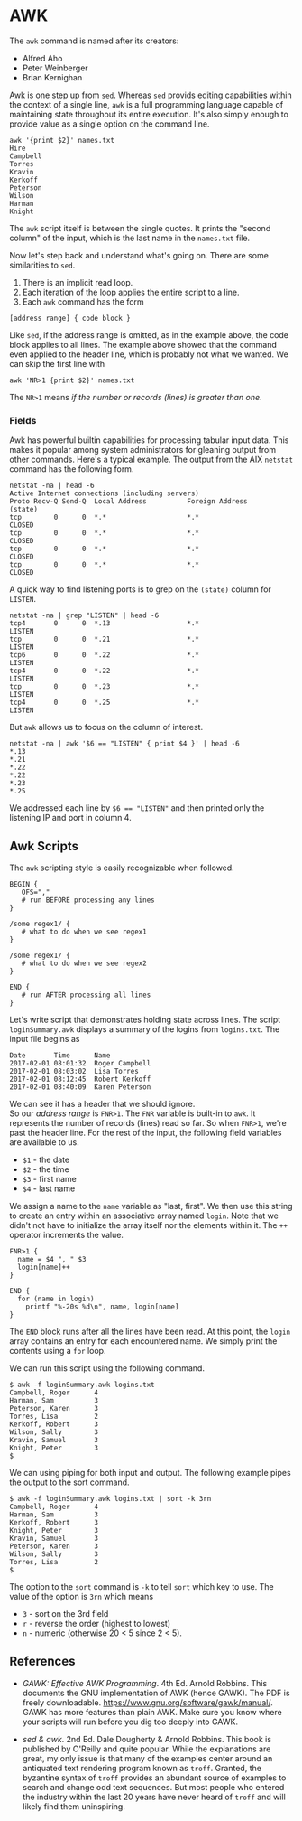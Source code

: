 # AWK

The `awk` command is named after its creators:

* Alfred Aho
* Peter Weinberger
* Brian Kernighan

Awk is one step up from `sed`.
Whereas `sed` provids editing capabilities within the context of a
single line, `awk` is a full programming language capable of maintaining
state throughout its entire execution.
It's also simply enough to provide value as a single option on
the command line.

```
awk '{print $2}' names.txt
Hire
Campbell
Torres
Kravin
Kerkoff
Peterson
Wilson
Harman
Knight
```

The `awk` script itself is between the single quotes.
It prints the "second column" of the input, which is
the last name in the `names.txt` file.

Now let's step back and understand what's going on.
There are some similarities to `sed`.

1. There is an implicit read loop.
2. Each iteration of the loop applies the entire
   script to a line.
3. Each `awk` command has the form

`[address range] { code block }`

Like `sed`, if the address range is omitted, as in the example above,
the code block applies to all lines.  The example above showed that
the command even applied to the header line, which is probably not
what we wanted.  We can skip the first line with

```
awk 'NR>1 {print $2}' names.txt
```

The `NR>1` means *if the number or records (lines) is greater than one*.

### Fields

Awk has powerful builtin capabilities for processing tabular input data.
This makes it popular among system administrators for gleaning output from
other commands.  Here's a typical example.  The output from the AIX
`netstat` command has the following form.

```
netstat -na | head -6
Active Internet connections (including servers)
Proto Recv-Q Send-Q  Local Address          Foreign Address        (state)
tcp        0      0  *.*                    *.*                    CLOSED
tcp        0      0  *.*                    *.*                    CLOSED
tcp        0      0  *.*                    *.*                    CLOSED
tcp        0      0  *.*                    *.*                    CLOSED
```

A quick way to find listening ports is to grep on the `(state)` column
for `LISTEN`.
```
netstat -na | grep "LISTEN" | head -6
tcp4       0      0  *.13                   *.*                    LISTEN
tcp        0      0  *.21                   *.*                    LISTEN
tcp6       0      0  *.22                   *.*                    LISTEN
tcp4       0      0  *.22                   *.*                    LISTEN
tcp        0      0  *.23                   *.*                    LISTEN
tcp4       0      0  *.25                   *.*                    LISTEN
```

But `awk` allows us to focus on the column of interest.
```
netstat -na | awk '$6 == "LISTEN" { print $4 }' | head -6
*.13
*.21
*.22
*.22
*.23
*.25
```
We addressed each line by `$6 == "LISTEN"` and then printed only the
listening IP and port in column 4.

## Awk Scripts

The `awk` scripting style is easily recognizable when followed.
```
BEGIN {
   OFS=","
   # run BEFORE processing any lines
}

/some regex1/ {
   # what to do when we see regex1
}

/some regex1/ {
   # what to do when we see regex2
}

END {
   # run AFTER processing all lines
}
```

Let's write script that demonstrates holding state across lines.
The script `loginSummary.awk` displays a summary of the logins from
`logins.txt`.  The input file begins as

```
Date       Time      Name
2017-02-01 08:01:32  Roger Campbell
2017-02-01 08:03:02  Lisa Torres
2017-02-01 08:12:45  Robert Kerkoff
2017-02-01 08:40:09  Karen Peterson
```
We can see it has a header that we should ignore.  
So our *address range* is `FNR>1`.  The `FNR` variable is built-in
to `awk`.  It represents the number of records (lines) read so far.
So when `FNR>1`, we're past the header line.  For the rest of the
input, the following field variables are available to us.

* `$1` - the date
* `$2` - the time
* `$3` - first name
* `$4` - last name

We assign a name to the `name` variable as "last, first".
We then use this string to create an entry within an associative
array named `login`.  Note that we didn't not have to initialize
the array itself nor the elements within it.  The `++` operator
increments the value.

```
FNR>1 {
  name = $4 ", " $3
  login[name]++
}

END {
  for (name in login)
    printf "%-20s %d\n", name, login[name]
}
```

The `END` block runs after all the lines have been read.
At this point, the `login` array contains an entry for
each encountered name.  We simply print the contents
using a `for` loop.

We can run this script using the following command.

```
$ awk -f loginSummary.awk logins.txt
Campbell, Roger      4
Harman, Sam          3
Peterson, Karen      3
Torres, Lisa         2
Kerkoff, Robert      3
Wilson, Sally        3
Kravin, Samuel       3
Knight, Peter        3
$
```

We can using piping for both input and output.  The following
example pipes the output to the sort command.

```
$ awk -f loginSummary.awk logins.txt | sort -k 3rn
Campbell, Roger      4
Harman, Sam          3
Kerkoff, Robert      3
Knight, Peter        3
Kravin, Samuel       3
Peterson, Karen      3
Wilson, Sally        3
Torres, Lisa         2
$
```
The option to the `sort` command is `-k` to tell `sort`
which key to use.  The value of the option is `3rn`
which means

* `3` - sort on the 3rd field
* `r` - reverse the order (highest to lowest)
* `n` - numeric (otherwise 20 < 5 since 2 < 5).



## References

* _GAWK: Effective AWK Programming_. 4th Ed.  Arnold Robbins.  This documents the
  GNU implementation of AWK (hence GAWK).  The PDF is freely downloadable.
  <https://www.gnu.org/software/gawk/manual/>.  GAWK has more features than
  plain AWK.  Make sure you know where your scripts will run before you
  dig too deeply into GAWK.

* _sed & awk_. 2nd Ed.  Dale Dougherty & Arnold Robbins.  This book is
  published by O'Reilly and quite popular.  While the explanations are
  great, my only issue is that many of the examples center around an
  antiquated text rendering program known as `troff`.  Granted, the
  byzantine syntax of `troff` provides an abundant source of examples
  to search and change odd text sequences.  But most people who entered
  the industry within the last 20 years have never heard of `troff` and
  will likely find them uninspiring.
